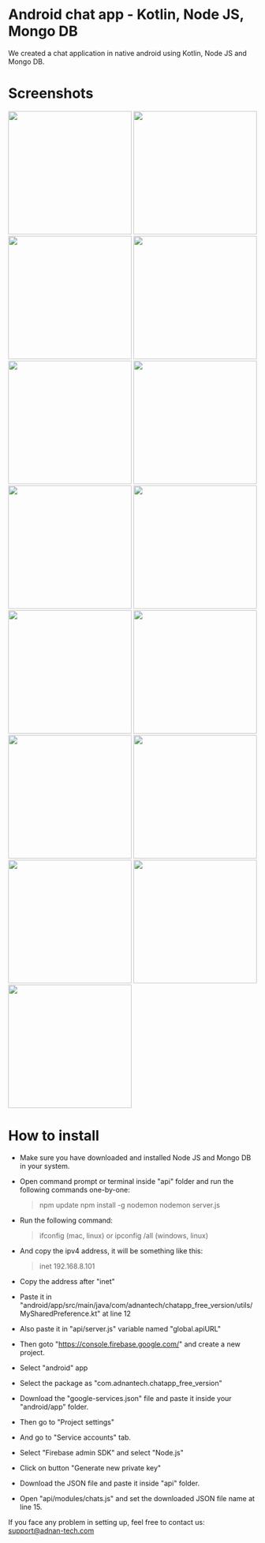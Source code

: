 # Android chat app - Kotlin, Node JS, Mongo DB

We created a chat application in native android using Kotlin, Node JS and Mongo DB.

# Screenshots

<p float="left">
    <img src="https://adnan-tech.com/uploads/Welcome.png" width="250" />
    <img src="https://adnan-tech.com/uploads/Register.png" width="250" />
    <img src="https://adnan-tech.com/uploads/android-chat-app-login.png" width="250" />
    <img src="https://adnan-tech.com/uploads/My-profile.png" width="250" />
    <img src="https://adnan-tech.com/uploads/Profile-updated.png" width="250" />
    <img src="https://adnan-tech.com/uploads/Permissions.png" width="250" />
    <img src="https://adnan-tech.com/uploads/Contacts-list.png" width="250" />
    <img src="https://adnan-tech.com/uploads/Chat-activity.png" width="250" />
    <img src="https://adnan-tech.com/uploads/Create-group.png" width="250" />
    <img src="https://adnan-tech.com/uploads/Groups-list.png" width="250" />
    <img src="https://adnan-tech.com/uploads/Group-message.png" width="250" />
    <img src="https://adnan-tech.com/uploads/Share-status-or-story.png" width="250" />
    <img src="https://adnan-tech.com/uploads/Select-contacts-to-add-in-list.png" width="250" />
    <img src="https://adnan-tech.com/uploads/Select-contacts-to-exclude.png" width="250" />
    <img src="https://adnan-tech.com/uploads/Left-menu-drawer-layout.png" width="250" />
</p>

# How to install

- Make sure you have downloaded and installed Node JS and Mongo DB in your system.

- Open command prompt or terminal inside "api" folder and run the following commands one-by-one:
	> npm update
	> npm install -g nodemon
	> nodemon server.js

- Run the following command:
	> ifconfig (mac, linux)
	or
	> ipconfig /all (windows, linux)

- And copy the ipv4 address, it will be something like this:
	> inet 192.168.8.101

- Copy the address after "inet"

- Paste it in "android/app/src/main/java/com/adnantech/chatapp_free_version/utils/MySharedPreference.kt" at line 12

- Also paste it in "api/server.js" variable named "global.apiURL"

- Then goto "https://console.firebase.google.com/" and create a new project.
- Select "android" app
- Select the package as "com.adnantech.chatapp_free_version"
- Download the "google-services.json" file and paste it inside your "android/app" folder.
- Then go to "Project settings"
- And go to "Service accounts" tab.
- Select "Firebase admin SDK" and select "Node.js"
- Click on button "Generate new private key"
- Download the JSON file and paste it inside "api" folder.
- Open "api/modules/chats.js" and set the downloaded JSON file name at line 15.

If you face any problem in setting up, feel free to contact us: support@adnan-tech.com